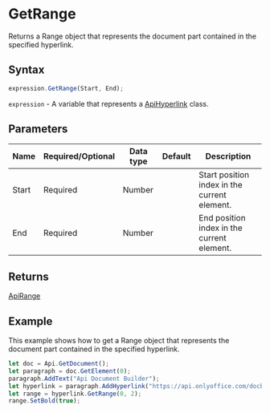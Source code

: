 # GetRange

Returns a Range object that represents the document part contained in the specified hyperlink.

## Syntax

```javascript
expression.GetRange(Start, End);
```

`expression` - A variable that represents a [ApiHyperlink](../ApiHyperlink.md) class.

## Parameters

| **Name** | **Required/Optional** | **Data type** | **Default** | **Description** |
| ------------- | ------------- | ------------- | ------------- | ------------- |
| Start | Required | Number |  | Start position index in the current element. |
| End | Required | Number |  | End position index in the current element. |

## Returns

[ApiRange](../../ApiRange/ApiRange.md)

## Example

This example shows how to get a Range object that represents the document part contained in the specified hyperlink.

```javascript
let doc = Api.GetDocument();
let paragraph = doc.GetElement(0);
paragraph.AddText("Api Document Builder");
let hyperlink = paragraph.AddHyperlink("https://api.onlyoffice.com/docbuilder/basic");
let range = hyperlink.GetRange(0, 2);
range.SetBold(true);
```
